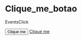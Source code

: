 # Clique_me_botao
EventsClick

<!DOCTYPE html>
<html lang="en">
<head>
    <meta charset="UTF-8">
</head>
 <body>
  <button>Clique me</button>
  <a href="https://github.com/isaquefragazani"> Clique me </a>
  <script>
    
    const button = document.querySelector("button")
    button.addEventListener("click", () => {
        console.log("clicou no botão")
    })

    const hyperlink = document.querySelector("a")
    hyperlink.addEventListener("clickk", (event) => {
        event.preventDefault()
        console.log("Clicou no meu hyperlink")

    })

  </script>
 </body>
</html>
